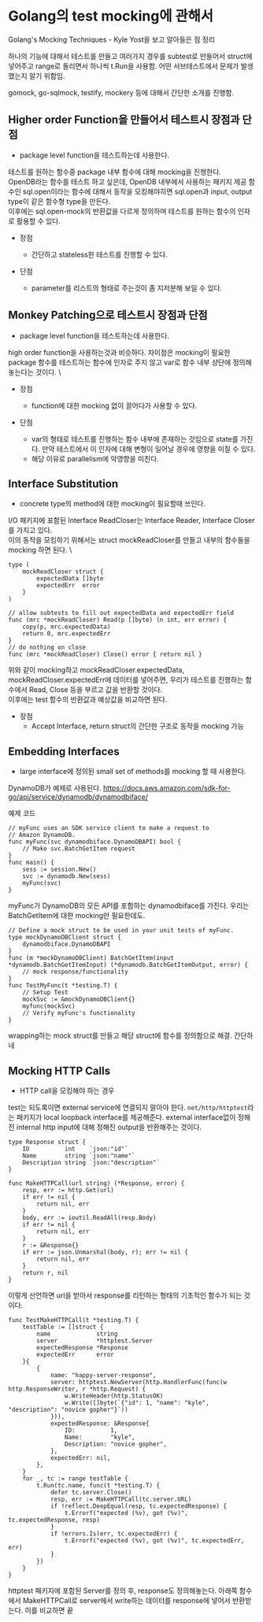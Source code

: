# Golang의 test mocking에 관해서

Golang's Mocking Techniques - Kyle Yost을 보고 알아들은 점 정리

하나의 기능에 대해서 테스트를 만들고 여러가지 경우를 subtest로 만들어서 struct에 넣어주고 range로 돌리면서 하나씩 t.Run을 사용함. 어떤 서브테스트에서 문제가 발생했는지 알기 위함임.

gomock, go-sqlmock, testify, mockery 등에 대해서 간단한 소개를 진행함.

## Higher order Function을 만들어서 테스트시 장점과 단점

* package level function을 테스트하는데 사용한다.

테스트를 원하는 함수중 package 내부 함수에 대해 mocking을 진행한다. \
OpenDB라는 함수를 테스트 하고 싶은데, OpenDB 내부에서 사용하는 패키지 제공 함수인 sql.open이라는 함수에 대해서 동작을 모킹해야히면 sql.open과 input, output type이 같은 함수형 type을 만든다. \
이후에는 sql.open-mock의 반환값을 다르게 정의하며 테스트를 원하는 함수의 인자로 활용할 수 있다.

* 장점
  * 간단하고 stateless한 테스트를 진행할 수 있다.

* 단점
  * parameter를 리스트의 형태로 주는것이 좀 지저분해 보일 수 있다.

## Monkey Patching으로 테스트시 장점과 단점

* package level function을 테스트하는데 사용한다.

high order function을 사용하는것과 비슷하다. 차이점은 mocking이 필요한 package 함수를 테스트하는 함수에 인자로 주지 않고 var로 함수 내부 상단에 정의해놓는다는 것이다. \

* 장점
  * function에 대한 mocking 없이 끌어다가 사용할 수 있다.

* 단점
  * var의 형태로 테스트를 진행하는 함수 내부에 존재하는 것임으로 state를 가진다. 만약 테스트에서 이 인자에 대해 변형이 일어날 경우에 영향을 미칠 수 있다.
  * 해당 이유로 parallelism에 악영향을 미친다.

## Interface Substitution

* concrete type의 method에 대한 mocking이 필요할때 쓰인다.

I/O 패키지에 포함된 Interface ReadCloser는 Interface Reader, Interface Closer를 가지고 있다. \
이의 동작을 모킹하기 위해서는 struct mockReadCloser를 만들고 내부의 함수들을 mocking 하면 된다. \

```golang
type (
    mockReadCloser struct {
        expectedData []byte
        expectedErr  error
    }
)

// allow subtests to fill out expectedData and expectedErr field
func (mrc *mockReadCloser) Read(p []byte) (n int, err error) {
    copy(p, mrc.expectedData)
    return 0, mrc.expectedErr
}
// do nothing on close
func (mrc *mockReadCloser) Close() error { return nil }
```

위와 같이 mocking하고 mockReadCloser.expectedData, mockReadCloser.expectedErr에 데이터를 넣어주면, 우리가 테스트를 진행하는 함수에서 Read, Close 등을 부르고 값을 반환할 것이다. \
이후에는 test 함수의 반환값과 예상값을 비교하면 된다.

* 장점
  * Accept Interface, return struct의 간단한 구조로 동작을 mocking 가능

## Embedding Interfaces

* large interface에 정의된 small set of methods를 mocking 할 때 사용한다.

DynamoDB가 예제로 사용된다. <https://docs.aws.amazon.com/sdk-for-go/api/service/dynamodb/dynamodbiface/>

예제 코드

```golang
// myFunc uses an SDK service client to make a request to
// Amazon DynamoDB.
func myFunc(svc dynamodbiface.DynamoDBAPI) bool {
    // Make svc.BatchGetItem request
}
func main() {
    sess := session.New()
    svc := dynamodb.New(sess)
    myFunc(svc)
}
```

myFunc가 DynamoDB의 모든 API를 포함하는 dynamodbiface를 가진다. 우리는 BatchGetItem에 대한 mocking만 필요한데도.

```golang
// Define a mock struct to be used in your unit tests of myFunc.
type mockDynamoDBClient struct {
    dynamodbiface.DynamoDBAPI
}
func (m *mockDynamoDBClient) BatchGetItem(input *dynamodb.BatchGetItemInput) (*dynamodb.BatchGetItemOutput, error) {
    // mock response/functionality
}
func TestMyFunc(t *testing.T) {
    // Setup Test
    mockSvc := &mockDynamoDBClient{}
    myfunc(mockSvc)
    // Verify myFunc's functionality
}
```

wrapping하는 mock struct를 만들고 해당 struct에 함수를 정의함으로 해결. 간단하네

## Mocking HTTP Calls

* HTTP call을 모킹해야 하는 경우

test는 되도록이면 external service에 연결되지 말아야 한다. `net/http/httptest`라는 패키지가 local loopback interface를 제공해준다. external interface없이 정해진 internal http input에 대해 정해진 output을 반환해주는 것이다.

```golang
type Response struct {
    ID          int    `json:"id"`
    Name        string `json:"name"`
    Description string `json:"description"`
}

func MakeHTTPCall(url string) (*Response, error) {
    resp, err := http.Get(url)
    if err != nil {
        return nil, err
    }
    body, err := ioutil.ReadAll(resp.Body)
    if err != nil {
        return nil, err
    }
    r := &Response{}
    if err := json.Unmarshal(body, r); err != nil {
        return nil, err
    }
    return r, nil
}
```

이렇게 선언하면 url을 받아서 response를 리턴하는 형태의 기초적인 함수가 되는 것이다.

```golang
func TestMakeHTTPCall(t *testing.T) {
    testTable := []struct {
        name             string
        server           *httptest.Server
        expectedResponse *Response
        expectedErr      error
    }{
        {
            name: "happy-server-response",
            server: httptest.NewServer(http.HandlerFunc(func(w http.ResponseWriter, r *http.Request) {
                w.WriteHeader(http.StatusOK)
                w.Write([]byte(`{"id": 1, "name": "kyle", "description": "novice gopher"}`))
            })),
            expectedResponse: &Response{
                ID:          1,
                Name:        "kyle",
                Description: "novice gopher",
            },
            expectedErr: nil,
        },
    }
    for _, tc := range testTable {
        t.Run(tc.name, func(t *testing.T) {
            defer tc.server.Close()
            resp, err := MakeHTTPCall(tc.server.URL)
            if !reflect.DeepEqual(resp, tc.expectedResponse) {
                t.Errorf("expected (%v), got (%v)", tc.expectedResponse, resp)
            }
            if !errors.Is(err, tc.expectedErr) {
                t.Errorf("expected (%v), got (%v)", tc.expectedErr, err)
            }
        })
    }
}
```

httptest 패키지에 포함된 Server를 정의 후, response도 정의해놓는다. 아래쪽 함수에서 MakeHTTPCall로 server에서 write하는 데이터를 response에 넣어서 반환받는다. 이를 비교하면 끝